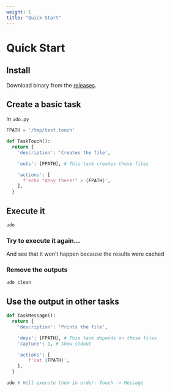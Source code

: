 ```yaml
---
weight: 1
title: "Quick Start"
---
```


# Quick Start

## Install
Download binary from the [releases](https://github.com/GalileoCap/udo-src/releases/latest).  

## Create a basic task
In `udo.py`
```py
FPATH = '/tmp/test.touch'

def TaskTouch():
  return {
    'description': 'Creates the file',

    'outs': [FPATH], # This task creates these files

    'actions': [
      f'echo "Ahoy there!" > {FPATH}',
    ],
  }
```

## Execute it
```bash
udo
```
### Try to execute it again...
And see that it won't happen because the results were cached

### Remove the outputs
```bash
udo clean
```

## Use the output in other tasks
```py
def TaskMessage():
  return {
    'description': 'Prints the file',

    'deps': [FPATH], # This task depends on these files
    'capture': 1, # Show stdout

    'actions': [
        f'cat {FPATH}',
    ],
  }
```
```bash
udo # Will execute them in order: Touch -> Message
```
